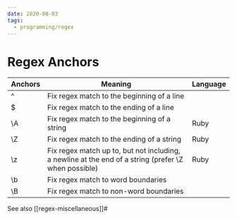 ```yaml
---
date: 2020-08-03
tags:
  - programming/regex
---
```


# Regex Anchors

<table class="ui celled table">
  <thead>
    <tr>
      <th>Anchors</th>
      <th>Meaning</th>
      <th>Language</th>
    </tr>
  </thead>
  <tbody>
    <tr>
      <td data-label="Anchors">^</td>
      <td data-label="Meaning">Fix regex match to the beginning of a line</td>
      <td data-label="Language"></td>
    </tr>
    <tr>
      <td data-label="Anchors">$</td>
      <td data-label="Meaning">Fix regex match to the ending of a line</td>
      <td data-label="Language"></td>
    </tr>
    <tr>
      <td data-label="Anchors">\A</td>
      <td data-label="Meaning">Fix regex match to the beginning of a string</td>
      <td data-label="Language">Ruby</td>
    </tr>
    <tr>
      <td data-label="Anchors">\Z</td>
      <td data-label="Meaning">Fix regex match to the ending of a string</td>
      <td data-label="Language">Ruby</td>
    </tr>
    <tr>
      <td data-label="Anchors">\z</td>
      <td data-label="Meaning">Fix regex match up to, but not including, a newline at the end of a string (prefer \Z when possible)</td>
      <td data-label="Language">Ruby</td>
    </tr>
    <tr>
      <td data-label="Anchors">\b</td>
      <td data-label="Meaning">Fix regex match to word boundaries</td>
      <td data-label="Language"></td>
    </tr>
    <tr>
      <td data-label="Anchors">\B</td>
      <td data-label="Meaning">Fix regex match to non-word boundaries</td>
      <td data-label="Language"></td>
    </tr>
  </tbody>
</table>

See also [[regex-miscellaneous]]#
